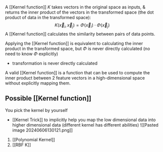 A [[Kernel function]] $K$ takes vectors in the original space as inputs, & returns the inner product of the vectors in the transformed space (the dot product of data in the transformed space):
$$
K(\vec x_i,\vec x_j) = \Phi(\vec x_i) \cdot \Phi(\vec x_j)
$$
A [[Kernel function]] calculates the similarity between pairs of data points.

Applying the [[Kernel function]] is equivalent to calculating the inner product in the transformed space, but $\Phi$ is never directly calculated (no need to know $\Phi$ explicitly)
- transformation is never directly calculated

A valid [[Kernel function]] is a function that can be used to compute the inner product between 2 feature vectors in a high-dimensional space without explicitly mapping them.
## Possible [[Kernel function]]
You pick the kernel by yourself
- [[Kernel Trick]] to implicitly help you map the low dimensional data into higher dimensional data (different kernel has different abilities) ![[Pasted image 20240606130121.png]]
1. [[Polynomial Kernel]]
2. [[RBF K]]